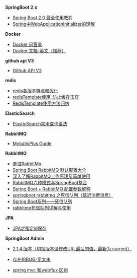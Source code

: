 **SpringBoot 2.x**

- [Spring Boot 2.0 最全使用教程](https://github.com/ityouknow/spring-boot-leaning)
- [Spring中WebApplicationInitializer的理解](https://blog.csdn.net/zq17865815296/article/details/79464403)

**Docker**

- [Docker 问答录](https://blog.lab99.org/post/docker-2016-07-14-faq.html)
- [Docker 文档-英文（推荐）](https://docs.docker.com/)

**github api V3**

- [Github API V3](https://developer.github.com/v3/)

**redis**

- [redis各版本特点和优化](https://blog.csdn.net/cangqiong_xiamen/article/details/95201845)
- [redisTemplate使用_防止缓存击穿](https://www.jianshu.com/p/380bf4d366c2)
- [RedisTemplate使用方法归纳](https://www.jianshu.com/p/0fa4c100e9a9)


**ElasticSearch**

- [ElasticSearch常用查询语法](https://blog.csdn.net/qwqw3333333/article/details/78255996)

**RabbitMQ**

- [MybatisPlus Guide](https://mp.baomidou.com/guide/)

**RabbitMQ**

- [走进RabbitMq](https://www.jianshu.com/p/a5f7fce67803)
- [Spring Boot RabbitMQ 默认配置大全](https://www.cnblogs.com/1x11/p/10919687.html)
- [深入了解RabbitMQ工作原理及简单使用](https://www.cnblogs.com/vipstone/p/9275256.html)
- [RabbitMQ六种模式与SpringBoot整合](https://www.cnblogs.com/itplay/p/10647335.html)
- [Spring Boot + RabbitMQ 配置参数解释](https://www.cnblogs.com/qts-hope/p/11242559.html)
- [springboot rabbitmq 之死信队列（延迟消费消息）](https://my.oschina.net/10000000000/blog/1626278)
- [Spring Boot系列——死信队列](https://www.jianshu.com/p/9362d12032e7)
- [rabbitmq死信队列详解与使用](https://blog.csdn.net/zhangcongyi420/article/details/100126666)


**JPA**

- [JPA之指定id保存](https://www.cnblogs.com/yihuihui/p/11901024.html)

**SpringBoot Admin**

- [2.1.4 版本（切换版本请修改URL最后的值，最新为 current）](https://codecentric.github.io/spring-boot-admin/2.1.4)
- [存在的BUG-见文末](https://blog.csdn.net/lv4961382/article/details/85129144)


- [spring mvc 和webflux 区别](https://blog.csdn.net/John_desheng/article/details/103008565)


